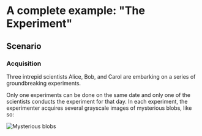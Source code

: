 # A complete example: "The Experiment"

## Scenario

### Acquisition
Three intrepid scientists Alice, Bob, and Carol are embarking on a series of groundbreaking experiments.

Only one experiments can be done on the same date and only one of the scientists conducts the experiment for that day. In each experiment, the experimenter acquires several grayscale images of mysterious blobs, like so:

![Mysterious blobs](images/blobs341x340_144ppi.png)
